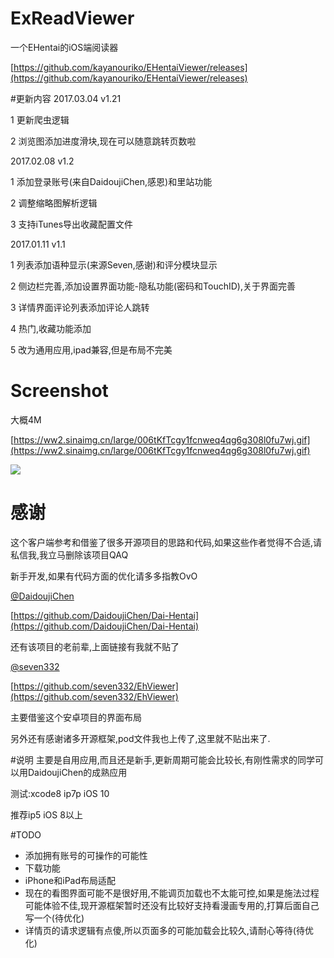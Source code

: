 # ExReadViewer
一个EHentai的iOS端阅读器

[https://github.com/kayanouriko/EHentaiViewer/releases](https://github.com/kayanouriko/EHentaiViewer/releases)

#更新内容
2017.03.04 v1.21

1 更新爬虫逻辑

2 浏览图添加进度滑块,现在可以随意跳转页数啦

2017.02.08 v1.2

1 添加登录账号(来自DaidoujiChen,感恩)和里站功能

2 调整缩略图解析逻辑

3 支持iTunes导出收藏配置文件

2017.01.11 v1.1 

1 列表添加语种显示(来源Seven,感谢)和评分模块显示

2 侧边栏完善,添加设置界面功能-隐私功能(密码和TouchID),关于界面完善

3 详情界面评论列表添加评论人跳转

4 热门,收藏功能添加

5 改为通用应用,ipad兼容,但是布局不完美

# Screenshot
大概4M

[https://ww2.sinaimg.cn/large/006tKfTcgy1fcnweq4qg6g308l0fu7wj.gif](https://ww2.sinaimg.cn/large/006tKfTcgy1fcnweq4qg6g308l0fu7wj.gif)

![](https://ww2.sinaimg.cn/large/006tKfTcgy1fcnweq4qg6g308l0fu7wj.gif)

# 感谢
这个客户端参考和借鉴了很多开源项目的思路和代码,如果这些作者觉得不合适,请私信我,我立马删除该项目QAQ

新手开发,如果有代码方面的优化请多多指教OvO

[@DaidoujiChen](https://github.com/DaidoujiChen)

[https://github.com/DaidoujiChen/Dai-Hentai](https://github.com/DaidoujiChen/Dai-Hentai)

还有该项目的老前辈,上面链接有我就不贴了

[@seven332](https://github.com/seven332)

[https://github.com/seven332/EhViewer](https://github.com/seven332/EhViewer)

主要借鉴这个安卓项目的界面布局

另外还有感谢诸多开源框架,pod文件我也上传了,这里就不贴出来了.

#说明
主要是自用应用,而且还是新手,更新周期可能会比较长,有刚性需求的同学可以用DaidoujiChen的成熟应用

测试:xcode8 ip7p iOS 10

推荐ip5 iOS 8以上

#TODO
* 添加拥有账号的可操作的可能性
* 下载功能
* iPhone和iPad布局适配
* 现在的看图界面可能不是很好用,不能调页加载也不太能可控,如果是施法过程可能体验不佳,现开源框架暂时还没有比较好支持看漫画专用的,打算后面自己写一个(待优化)
* 详情页的请求逻辑有点傻,所以页面多的可能加载会比较久,请耐心等待(待优化)


